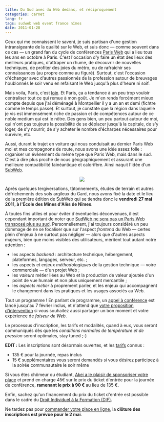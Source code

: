 ```yaml
---
title: Du Sud avec du Web dedans, et réciproquement
categories: carnet
lang: fr
tags: sudweb web event france nîmes
date: 2011-01-28
---
```


Ceux qui me connaissent le savent, je suis partisan d'une gestion intransigeante de la qualité sur le Web, et suis donc&nbsp;— comme souvent dans ce cas&nbsp;— un grand fan du cycle de conférences [Paris&nbsp;Web](http://www.paris-web.fr/) qui a lieu tous les ans en octobre à Paris. C'est l'occasion d'y faire un état des lieux des meilleurs pratiques, d'attraper un rhume, de découvrir de nouvelles techniques, de profiter des joies du métro, ou de rafraîchir ses connaissances (au propre comme au figuré). Surtout, c'est l'occasion d'échanger avec d'autres passionnés de la profession autour de breuvages houblonnés le soir venu en refaisant le Web jusqu'à plus d'heure ni soif.

Mais voila, Paris, c'est [loin](http://blog.breizh.bz/?166-la-france-vue-parles-toulousains-episode-7). Et Paris, ça a tendance à un peu trop vouloir centraliser tout ce qui remue à mon goût. Je m'en rends forcément mieux compte depuis que j'ai déménagé à Montpellier il y a un an et demi (fichtre comme le temps passe). Et surtout, je constate que la région dans laquelle je vis est immensément riche de passion et de compétences autour de ce noble medium qui est le nôtre. Des gens bien, un peu partout autour de moi, qui n'ont pas toujours la possibilité de se déplacer jusqu'à la capitale, de s'y loger, de s'y nourrir, de s'y acheter le nombre d'écharpes nécessaires pour survivre, etc.

Aussi, durant le trajet en voiture qui nous conduisait au dernier Paris&nbsp;Web moi et mes compagnons de route, nous avons une idée assez folle&nbsp;: organiser un évènement du même type que Paris&nbsp;Web, mais dans le sud. C'est à dire plus proche de nous géographiquement et assurant une meilleure compatibilité fainéantique et calorifère. Ainsi naquit l'idée d'un [SubWeb](http://sudweb.fr/).

<div style="text-align:center">
<a href="http://sudweb.fr/"><img src="http://sudweb.fr/img/interface/logo-sudweb.png"/></a>
</div>

Après quelques tergiversations, tâtonnements, études de terrain et autres défrichements des sols argileux du Gard, nous avons fixé la date et le lieu de la première édition de SubWeb qui se tiendra donc le **vendredi 27 mai 2011, à l'École des Mines d'Alès de Nîmes**.

À toutes fins utiles et pour éviter d'éventuelles déconvenues, il est cependant important de noter que [SudWeb ne sera pas un Paris&nbsp;Web transposé plus au sud](http://case.oncle-tom.net/2011/sud-web-2011/). Personnellement, j'ai toujours considéré un peu dommage de ne se focaliser que sur l'aspect *frontend* du Web — certes plein d'enjeux à ne surtout pas négliger — alors que d'autres aspects majeurs, bien que moins visibles des utilisateurs, méritent tout autant notre attention&nbsp;:

* les aspects *backend*&nbsp;: architecture technique, hébergement, plateformes, langages, serveur, etc.&nbsp;;
* les aspects et enjeux *méthodologiques* de la gestion technique&nbsp;— voire commerciale&nbsp;— d'un projet Web&nbsp;;
* les *valeurs* métier liées au Web et la production de valeur ajoutée d'un point de vue humain et non plus uniquement mercantile&nbsp;;
* les *aspects métier* à proprement parler, et les enjeux qui accompagnent le changement dans les pratiques et les usages associés au Web.

Tout un programme&nbsp;! En parlant de programme, un [appel à conférence](http://bit.ly/sudweb-2011-appel-orateurs) est lancé jusqu'au 7 février inclus, et n'attend que [votre proposition d'intervention](http://bit.ly/sudweb-2011-appel-orateurs) si vous souhaitez aussi partager un bon moment et votre expérience de *faiseur de Web*.

Le processus d'inscription, les tarifs et modalités, quand à eux, vous seront communiqués dès que les *conditions normales de température et de pression* seront optimales, stay tuned&nbsp;;-)

**EDIT :** Les inscriptions sont désormais ouvertes, et les [tarifs](http://tickets.web-ux.org/) connus :

* 135 € pour la journée, repas inclus
* 15 € supplémentaires vous seront demandés si vous désirez participez à la soirée communautaire le soir même

Si vous êtes chômeur ou étudiant, [Akei a le plaisir de sponsoriser votre place](http://sudweb.fr/post/15-places-a-tarif-reduit-pour-les-etudiants-et-demandeurs-d-emploi-) et prend en charge 45€ sur le prix du ticket d'entrée pour la journée de conférence, **ramenant le prix à 90 €** au lieu de 135 €.

Enfin, sachez qu'un financement du prix du ticket d'entrée est possible dans le cadre du [Droit Individuel à la Formation (DIF)](http://sudweb.fr/post/Prenez-un-pack-Web-UXSud-Web-et-profitez-du-DIF).

Ne tardez pas pour [commander votre place en ligne](http://tickets.web-ux.org/), la **clôture des inscriptions est prévue pour le 2 mai**.
